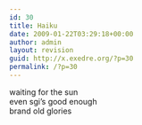 ```yaml
---
id: 30
title: Haiku
date: 2009-01-22T03:29:18+00:00
author: admin
layout: revision
guid: http://x.exedre.org/?p=30
permalink: /?p=30
---
```

<span class="status_body">waiting for the sun<br /> even sgi&#8217;s good enough<br /> brand old glories</span>